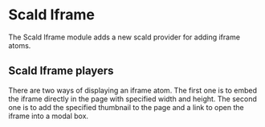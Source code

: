 Scald Iframe
============

The Scald Iframe module adds a new scald provider for adding iframe atoms.

Scald Iframe players
--------------------

There are two ways of displaying an iframe atom. 
The first one is to embed the iframe directly in the page with specified width and height.
The second one is to add the specified thumbnail to the page and a link to open the iframe into a modal box.